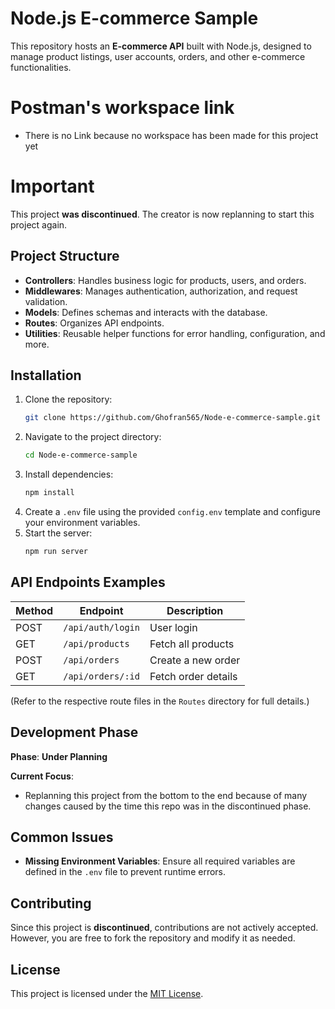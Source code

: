 # Node.js E-commerce Sample

This repository hosts an **E-commerce API** built with Node.js, designed to manage product listings, user accounts, orders, and other e-commerce functionalities.

# Postman's workspace link
- There is no Link because no workspace has been made for this project yet

# Important

This project **was discontinued**. The creator is now replanning to start this project again.

## Project Structure

- **Controllers**: Handles business logic for products, users, and orders.
- **Middlewares**: Manages authentication, authorization, and request validation.
- **Models**: Defines schemas and interacts with the database.
- **Routes**: Organizes API endpoints.
- **Utilities**: Reusable helper functions for error handling, configuration, and more.

## Installation

1. Clone the repository:
   ```bash
   git clone https://github.com/Ghofran565/Node-e-commerce-sample.git
   ```
2. Navigate to the project directory:
   ```bash
   cd Node-e-commerce-sample
   ```
3. Install dependencies:
   ```bash
   npm install
   ```
4. Create a `.env` file using the provided `config.env` template and configure your environment variables.
5. Start the server:
   ```bash
   npm run server
   ```

## API Endpoints Examples

| Method | Endpoint             | Description              |
|--------|----------------------|--------------------------|
| POST   | `/api/auth/login`    | User login               |
| GET    | `/api/products`      | Fetch all products       |
| POST   | `/api/orders`        | Create a new order       |
| GET    | `/api/orders/:id`    | Fetch order details      |

(Refer to the respective route files in the `Routes` directory for full details.)

## Development Phase

**Phase**: **Under Planning**

**Current Focus**:
- Replanning this project from the bottom to the end because of many changes caused by the time this repo was in the discontinued phase.  

## Common Issues

- **Missing Environment Variables**: Ensure all required variables are defined in the `.env` file to prevent runtime errors.

## Contributing

Since this project is **discontinued**, contributions are not actively accepted. However, you are free to fork the repository and modify it as needed.

## License

This project is licensed under the [MIT License](LICENSE).
